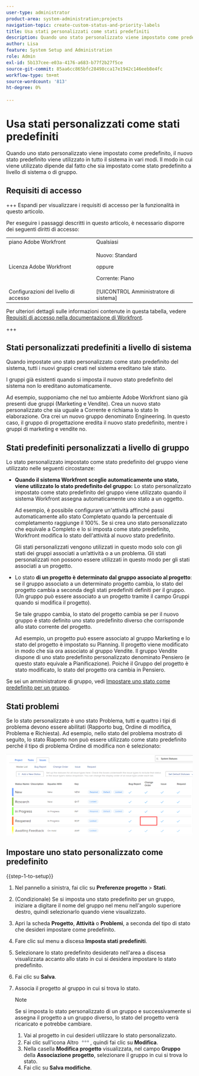 ```yaml
---
user-type: administrator
product-area: system-administration;projects
navigation-topic: create-custom-status-and-priority-labels
title: Usa stati personalizzati come stati predefiniti
description: Quando uno stato personalizzato viene impostato come predefinito, il nuovo stato predefinito viene utilizzato in tutto il sistema in vari modi. Il modo in cui viene utilizzato dipende dal fatto che sia impostato come stato predefinito a livello di sistema o di gruppo.
author: Lisa
feature: System Setup and Administration
role: Admin
exl-id: 5b137cee-e03a-4176-a683-b77f2b27f5ce
source-git-commit: 85aa6cc865bfc28498cca17e1942c146eeb8e4fc
workflow-type: tm+mt
source-wordcount: '813'
ht-degree: 0%

---
```


# Usa stati personalizzati come stati predefiniti

Quando uno stato personalizzato viene impostato come predefinito, il nuovo stato predefinito viene utilizzato in tutto il sistema in vari modi. Il modo in cui viene utilizzato dipende dal fatto che sia impostato come stato predefinito a livello di sistema o di gruppo.

## Requisiti di accesso

+++ Espandi per visualizzare i requisiti di accesso per la funzionalità in questo articolo.

Per eseguire i passaggi descritti in questo articolo, è necessario disporre dei seguenti diritti di accesso:

<table style="table-layout:auto"> 
 <col> 
 <col> 
 <tbody> 
  <tr> 
   <td role="rowheader">piano Adobe Workfront</td> 
   <td>Qualsiasi</td> 
  </tr> 
  <tr> 
   <td role="rowheader">Licenza Adobe Workfront</td> 
   <td>
     <p>Nuovo: Standard</p>
     <p>oppure</p>
     <p>Corrente: Piano</p>
   </td> 
  </tr> 
  <tr> 
   <td role="rowheader">Configurazioni del livello di accesso</td> 
   <td>[!UICONTROL Amministratore di sistema]</td>
  </tr> 
 </tbody> 
</table>

Per ulteriori dettagli sulle informazioni contenute in questa tabella, vedere [Requisiti di accesso nella documentazione di Workfront](/help/quicksilver/administration-and-setup/add-users/access-levels-and-object-permissions/access-level-requirements-in-documentation.md).

+++

## Stati personalizzati predefiniti a livello di sistema

Quando impostate uno stato personalizzato come stato predefinito del sistema, tutti i nuovi gruppi creati nel sistema ereditano tale stato.

I gruppi già esistenti quando si imposta il nuovo stato predefinito del sistema non lo ereditano automaticamente.

Ad esempio, supponiamo che nel tuo ambiente Adobe Workfront siano già presenti due gruppi (Marketing e Vendite). Crea un nuovo stato personalizzato che sia uguale a Corrente e richiama lo stato In elaborazione. Ora crei un nuovo gruppo denominato Engineering. In questo caso, il gruppo di progettazione eredita il nuovo stato predefinito, mentre i gruppi di marketing e vendite no.

## Stati predefiniti personalizzati a livello di gruppo

Lo stato personalizzato impostato come stato predefinito del gruppo viene utilizzato nelle seguenti circostanze:

* **Quando il sistema Workfront sceglie automaticamente uno stato, viene utilizzato lo stato predefinito del gruppo:** Lo stato personalizzato impostato come stato predefinito del gruppo viene utilizzato quando il sistema Workfront assegna automaticamente uno stato a un oggetto.

  Ad esempio, è possibile configurare un&#39;attività affinché passi automaticamente allo stato Completato quando la percentuale di completamento raggiunge il 100%. Se si crea uno stato personalizzato che equivale a Completo e lo si imposta come stato predefinito, Workfront modifica lo stato dell&#39;attività al nuovo stato predefinito.

  Gli stati personalizzati vengono utilizzati in questo modo solo con gli stati dei gruppi associati a un’attività o a un problema. Gli stati personalizzati non possono essere utilizzati in questo modo per gli stati associati a un progetto.

* Lo stato **di un progetto è determinato dal gruppo associato al progetto**: se il gruppo associato a un determinato progetto cambia, lo stato del progetto cambia a seconda degli stati predefiniti definiti per il gruppo. (Un gruppo può essere associato a un progetto tramite il campo Gruppi quando si modifica il progetto).

  Se tale gruppo cambia, lo stato del progetto cambia se per il nuovo gruppo è stato definito uno stato predefinito diverso che corrisponde allo stato corrente del progetto.

  Ad esempio, un progetto può essere associato al gruppo Marketing e lo stato del progetto è impostato su Planning. Il progetto viene modificato in modo che sia ora associato al gruppo Vendite. Il gruppo Vendite dispone di uno stato predefinito personalizzato denominato Pensiero (e questo stato equivale a Pianificazione). Poiché il Gruppo del progetto è stato modificato, lo stato del progetto ora cambia in Pensiero.

Se sei un amministratore di gruppo, vedi [Impostare uno stato come predefinito per un gruppo](/help/quicksilver/administration-and-setup/manage-groups/manage-group-statuses/use-custom-statuses-as-default-statuses-group.md).

## Stati problemi

Se lo stato personalizzato è uno stato Problema, tutti e quattro i tipi di problema devono essere abilitati (Rapporto bug, Ordine di modifica, Problema e Richiesta). Ad esempio, nello stato del problema mostrato di seguito, lo stato Riaperto non può essere utilizzato come stato predefinito perché il tipo di problema Ordine di modifica non è selezionato:

![Tutti i tipi di problemi abilitati](assets/all-4-issue-types-enabled.png)

## Impostare uno stato personalizzato come predefinito

{{step-1-to-setup}}

1. Nel pannello a sinistra, fai clic su **Preferenze progetto** > **Stati**.
1. (Condizionale) Se si imposta uno stato predefinito per un gruppo, iniziare a digitare il nome del gruppo nel menu nell&#39;angolo superiore destro, quindi selezionarlo quando viene visualizzato.
1. Apri la scheda **Progetto**, **Attività** o **Problemi**, a seconda del tipo di stato che desideri impostare come predefinito.
1. Fare clic sul menu a discesa **Imposta stati predefiniti**.
1. Selezionare lo stato predefinito desiderato nell&#39;area a discesa visualizzata accanto allo stato in cui si desidera impostare lo stato predefinito.
1. Fai clic su **Salva**.
1. Associa il progetto al gruppo in cui si trova lo stato.

   >[!NOTE]
   >
   >Se si imposta lo stato personalizzato di un gruppo e successivamente si assegna il progetto a un gruppo diverso, lo stato del progetto verrà ricaricato e potrebbe cambiare.

   1. Vai al progetto in cui desideri utilizzare lo stato personalizzato.
   1. Fai clic sull&#39;icona Altro ![Altro](assets/more-icon.png), quindi fai clic su **Modifica**.
   1. Nella casella **Modifica progetto** visualizzata, nel campo **Gruppo** della **Associazione progetto**, selezionare il gruppo in cui si trova lo stato.
   1. Fai clic su **Salva modifiche**.
